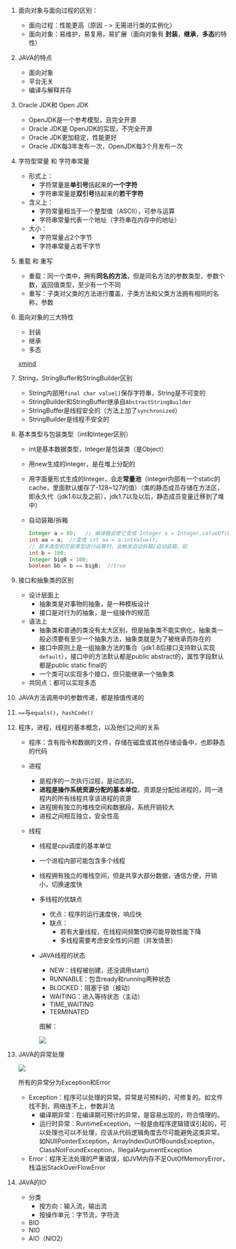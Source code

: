 1. 面向对象与面向过程的区别：
   * 面向过程：性能更高（原因 - > 无需进行类的实例化）
   * 面向对象：易维护，易复用，易扩展（面向对象有 **封装**，**继承**，**多态**的特性）
2. JAVA的特点
   * 面向对象
   * 平台无关
   * 编译与解释并存
3. Oracle JDK和 Open JDK
   * OpenJDK是一个参考模型，且完全开源
   * Oracle JDK是 OpenJDK的实现，不完全开源
   * Oracle JDK更加稳定，性能更好
   * Oracle JDK每3年发布一次，OpenJDK每3个月发布一次
4. 字符型常量 和 字符串常量
   * 形式上：
     * 字符常量是**单引号**括起来的**一个字符**
     * 字符串常量是**双引号**括起来的**若干字符**
   * 含义上：
     * 字符常量相当于一个整型值（ASCII），可参与运算
     * 字符串常量代表一个地址（字符串在内存中的地址）
   * 大小：
     * 字符常量占2个字节
     * 字符串常量占若干字节

5. 重载 和 重写

   * 重载：同一个类中，拥有**同名的方法**，但是同名方法的参数类型，参数个数，返回值类型，至少有一个不同
   * 重写：子类对父类的方法进行覆盖，子类方法和父类方法拥有相同的名称，参数

6. 面向对象的三大特性

   * 封装
   * 继承
   * 多态

   [xmind](./面向对象三大特性.xmind)

7. String，StringBuffer和StringBuilder区别

   * String内部用`final char value[]`保存字符串，String是不可变的
   * StringBuilder和StringBuffer继承自`AbstractStringBuilder`
   * StringBuffer是线程安全的（方法上加了`synchronized`）
   * StringBuilder是线程不安全的

8. 基本类型与包装类型（int和Integer区别）

   * int是基本数据类型，Integer是包装类（是Object）

   * 用new生成的Integer，是在堆上分配的

   * 用字面量形式生成的Integer，会走**常量池**（Integer内部有一个static的cache，里面默认缓存了-128~127的值）（类的静态成员存储在方法区，即永久代（jdk1.6以及之前），jdk1.7以及以后，静态成员变量迁移到了堆中）

   * 自动装箱/拆箱

     ```java
     Integer a = 80;   // 编译器会使它变成 Integer a = Integer.valueOf(80);
     int aa = a;  //变成 int aa = a.intValue();
     // 基本类型和包装类型进行运算时，会触发自动拆箱/自动装箱，如
     int b = 100;
     Integer bigB = 100;
     boolean bb = b == bigB;  //true
     
     ```

9. 接口和抽象类的区别

   * 设计层面上
     * 抽象类是对事物的抽象，是一种模板设计
     * 接口是对行为的抽象，是一组操作的规范
   * 语法上
     * 抽象类和普通的类没有太大区别，但是抽象类不能实例化，抽象类一般必须要有至少一个抽象方法，抽象类就是为了被继承而存在的
     * 接口中原则上是一组抽象方法的集合（jdk1.8后接口支持默认实现`default`），接口中的方法默认都是public abstract的，属性字段默认都是public static final的
     * 一个类可以实现多个接口，但只能继承一个抽象类
   * 共同点：都可以实现多态

10. JAVA方法调用中的参数传递，都是按值传递的

11. `==`与`equals()`，`hashCode()`

12. 程序，进程，线程的基本概念，以及他们之间的关系

    * 程序：含有指令和数据的文件，存储在磁盘或其他存储设备中，也即静态的代码

    * 进程

      * 是程序的一次执行过程，是动态的。
      * **进程是操作系统资源分配的基本单位**，资源是分配给进程的，同一进程内的所有线程共享该进程的资源
      * 进程拥有独立的堆栈空间和数据段，系统开销较大
      * 进程之间相互独立，安全性高

    * 线程

      * 线程是cpu调度的基本单位

      * 一个进程内部可能包含多个线程

      * 线程拥有独立的堆栈空间，但是共享大部分数据，通信方便，开销小，切换速度快

      * 多线程的优缺点

        * 优点：程序的运行速度快，响应快
        * 缺点：
          * 若有大量线程，在线程间频繁切换可能导致性能下降
          * 多线程需要考虑安全性的问题（并发情景）

      * JAVA线程的状态

        * NEW：线程被创建，还没调用start()
        * RUNNABLE：包含ready和running两种状态
        * BLOCKED：阻塞于锁（被动）
        * WAITING：进入等待状态（主动）
        * TIME_WAITING
        * TERMINATED

        图解：

        ![](https://my-blog-to-use.oss-cn-beijing.aliyuncs.com/19-1-29/Java%20%E7%BA%BF%E7%A8%8B%E7%8A%B6%E6%80%81%E5%8F%98%E8%BF%81.png)

13. JAVA的异常处理

    ![](https://my-blog-to-use.oss-cn-beijing.aliyuncs.com/2019-2/Exception.png)

    所有的异常分为Exception和Error

    * Exception：程序可以处理的异常。异常是可预料的，可修复的。如文件找不到，网络连不上，参数非法
      * 编译期异常：在编译期可预计的异常，是容易出现的，符合情理的。
      * 运行时异常：RuntimeException，一般是由程序逻辑错误引起的，可以处理也可以不处理，应该从代码逻辑角度去尽可能避免这类异常。如NUllPointerException，ArrayIndexOutOfBoundsException，ClassNotFoundException，IllegalArgumentException
    * Error：程序无法处理的严重错误，如JVM内存不足OutOfMemoryError，栈溢出StackOverFlowError

14. JAVA的IO

    * 分类
      * 按方向：输入流，输出流
      * 按操作单元：字节流，字符流
    * BIO
    * NIO
    * AIO（NIO2）

